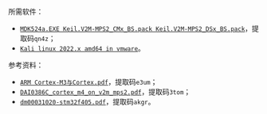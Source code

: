 所需软件：

- [`MDK524a.EXE Keil.V2M-MPS2_CMx_BS.pack Keil.V2M-MPS2_DSx_BS.pack`](https://pan.baidu.com/s/1o-azmvW8S8pVPS518XTJIw)，提取码`qn4z`；
- [`Kali linux 2022.x amd64 in vmware`](https://cdimage.kali.org/kali-2022.4/kali-linux-2022.4-vmware-amd64.7z)。

参考资料：

- [`ARM Cortex-M3与Cortex.pdf`](https://pan.baidu.com/s/12dc5xrcOhIr-EMrjfaShhA)，提取码`e3um`；
- [`DAI0386C_cortex_m4_on_v2m_mps2.pdf`](https://pan.baidu.com/s/1sOuH2mCMxeCchq3TwKXWtA)，提取码`3tom`；
- [`dm00031020-stm32f405.pdf`](https://pan.baidu.com/s/1aDGa0FqQ7QP_2mkWf9j5wg)，提取码`akgr`。